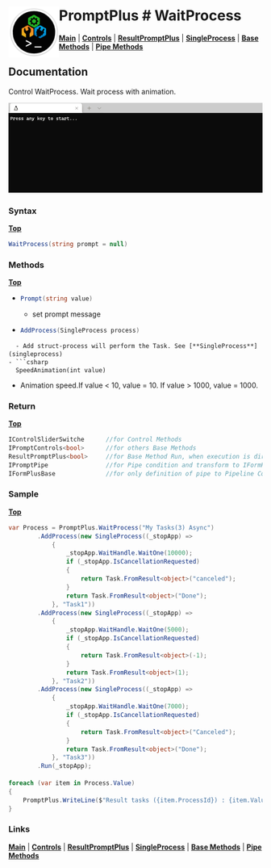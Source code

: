 # <img align="left" width="100" height="100" src="./images/icon.png"> PromptPlus # WaitProcess
[**Main**](index.md#help) | 
[**Controls**](index.md#apis) |
[**ResultPromptPlus**](resultpromptplus) |
[**SingleProcess**](singleprocess) |
[**Base Methods**](basemethods) |
[**Pipe Methods**](pipemethods)

## Documentation
Control WaitProcess. Wait process with animation.

![](./images/WaitProcess.gif)

### Syntax
[**Top**](#-promptplus--waitprocess)

```csharp
WaitProcess(string prompt = null)
```

### Methods
[**Top**](#-promptplus--sliderswitche)

- ```csharp
  Prompt(string value)
  ``` 
  - set prompt message
- ```csharp
  AddProcess(SingleProcess process)
``` 
  - Add struct-process will perform the Task. See [**SingleProcess**](singleprocess)
- ```csharp
  SpeedAnimation(int value)
``` 
  - Animation speed.If value < 10, value = 10. If value > 1000, value = 1000.

### Return
[**Top**](#-promptplus--sliderswitche)

```csharp
IControlSliderSwitche      //for Control Methods
IPromptControls<bool>      //for others Base Methods
ResultPromptPlus<bool>     //for Base Method Run, when execution is direct 
IPromptPipe                //for Pipe condition and transform to IFormPlusBase 
IFormPlusBase              //for only definition of pipe to Pipeline Control
```

### Sample
[**Top**](#-promptplus--waitprocess)

```csharp
var Process = PromptPlus.WaitProcess("My Tasks(3) Async")
        .AddProcess(new SingleProcess((_stopApp) =>
            {
                _stopApp.WaitHandle.WaitOne(10000);
                if (_stopApp.IsCancellationRequested)
                {
                    return Task.FromResult<object>("canceled");
                }
                return Task.FromResult<object>("Done");
            }, "Task1"))
        .AddProcess(new SingleProcess((_stopApp) =>
            {
                _stopApp.WaitHandle.WaitOne(5000);
                if (_stopApp.IsCancellationRequested)
                {
                    return Task.FromResult<object>(-1);
                }
                return Task.FromResult<object>(1);
            }, "Task2"))
        .AddProcess(new SingleProcess((_stopApp) =>
            {
                _stopApp.WaitHandle.WaitOne(7000);
                if (_stopApp.IsCancellationRequested)
                {
                    return Task.FromResult<object>("Canceled");
                }
                return Task.FromResult<object>("Done");
            }, "Task3"))
        .Run(_stopApp);

foreach (var item in Process.Value)
{
    PromptPlus.WriteLine($"Result tasks ({item.ProcessId}) : {item.ValueProcess}");
}
```

### Links
[**Main**](index.md#help) | 
[**Controls**](index.md#apis) |
[**ResultPromptPlus**](resultpromptplus) |
[**SingleProcess**](singleprocess) |
[**Base Methods**](basemethods) |
[**Pipe Methods**](pipemethods)
